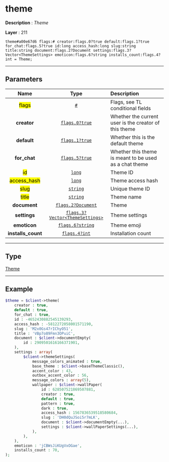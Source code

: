 # theme

**Description** : *Theme*

**Layer** : 211

```tl
theme#a00e67d6 flags:# creator:flags.0?true default:flags.1?true for_chat:flags.5?true id:long access_hash:long slug:string title:string document:flags.2?Document settings:flags.3?Vector<ThemeSettings> emoticon:flags.6?string installs_count:flags.4?int = Theme;
```

---

## Parameters

| Name | Type | Description |
| :---: | :---: | :--- |
| <mark>flags</mark> | [`#`](type/#) | Flags, see TL conditional fields |
| **creator** | [`flags.0?true`](type/true) | Whether the current user is the creator of this theme |
| **default** | [`flags.1?true`](type/true) | Whether this is the default theme |
| **for_chat** | [`flags.5?true`](type/true) | Whether this theme is meant to be used as a chat theme |
| <mark>id</mark> | [`long`](type/long) | Theme ID |
| <mark>access_hash</mark> | [`long`](type/long) | Theme access hash |
| <mark>slug</mark> | [`string`](type/string) | Unique theme ID |
| <mark>title</mark> | [`string`](type/string) | Theme name |
| **document** | [`flags.2?Document`](type/Document) | Theme |
| **settings** | [`flags.3?Vector<ThemeSettings>`](type/ThemeSettings) | Theme settings |
| **emoticon** | [`flags.6?string`](type/string) | Theme emoji |
| **installs_count** | [`flags.4?int`](type/int) | Installation count |

---

## Type

[Theme](type/Theme)

---

## Example

```php
$theme = $client->theme(
	creator : true,
	default : true,
	for_chat : true,
	id : -4652430882545139293,
	access_hash : -5812272058001571190,
	slug : 'M2x0Gs47rIChyO51',
	title : 'VBp7o89Fmn3OPuiC',
	document : $client->documentEmpty(
		id : 2909501616166371901,
	),
	settings : array(
		$client->themeSettings(
			message_colors_animated : true,
			base_theme : $client->baseThemeClassic(),
			accent_color : 43,
			outbox_accent_color : 56,
			message_colors : array(5),
			wallpaper : $client->wallPaper(
				id : 628507521869507881,
				creator : true,
				default : true,
				pattern : true,
				dark : true,
				access_hash : 1567836539518580684,
				slug : 'DH0dQuJSoi5r7mLK',
				document : $client->documentEmpty(...),
				settings : $client->wallPaperSettings(...),
			),
		),
	),
	emoticon : 'jCBWsJiKUgVxOGae',
	installs_count : 70,
);
```